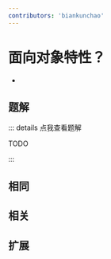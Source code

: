 ```yaml
---
contributors: 'biankunchao'
---
```


# 面向对象特性？

- 



## 题解

::: details 点我查看题解

  TODO

:::



## 相同


## 相关


## 扩展

